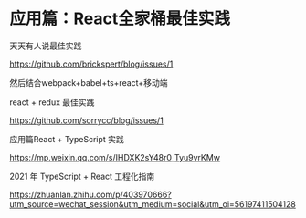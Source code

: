 # 应用篇：React全家桶最佳实践

天天有人说最佳实践



https://github.com/brickspert/blog/issues/1



然后结合webpack+babel+ts+react+移动端



react + redux 最佳实践

https://github.com/sorrycc/blog/issues/1





应用篇React + TypeScript 实践

https://mp.weixin.qq.com/s/IHDXK2sY48r0_Tyu9vrKMw







2021 年 TypeScript + React 工程化指南

https://zhuanlan.zhihu.com/p/403970666?utm_source=wechat_session&utm_medium=social&utm_oi=56197411504128